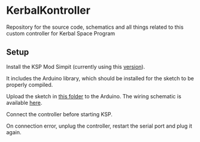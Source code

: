 # KerbalKontroller
Repository for the source code, schematics and all things related to this custom controller for Kerbal Space Program

## Setup
Install the KSP Mod Simpit (currently using this [version](https://github.com/PBechon/KerbalSimpitRevamped/releases/tag/v2.0-alpha-6)).

It includes the Arduino library, which should be installed for the sketch to be properly compiled.

Upload the sketch in [this folder](https://github.com/Boni42/KerbalKontroller/tree/main/ArduinoKode) to the Arduino. The wiring schematic is available [here](https://github.com/Boni42/KerbalKontroller/blob/main/circuit.png).

Connect the controller before starting KSP.

On connection error, unplug the controller, restart the serial port and plug it again.
